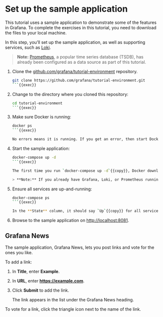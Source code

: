 # Set up the sample application

This tutorial uses a sample application to demonstrate some of the features in Grafana. To complete the exercises in this tutorial, you need to download the files to your local machine.

In this step, you’ll set up the sample application, as well as supporting services, such as [Loki](https://grafana.com/oss/loki/).

> **Note:** [Prometheus](https://prometheus.io/), a popular time series database (TSDB), has already been configured as a data source as part of this tutorial.

1. Clone the [github.com/grafana/tutorial-environment](https://github.com/grafana/tutorial-environment) repository.

   ```bash
   git clone https://github.com/grafana/tutorial-environment.git
   ```{{exec}}

1. Change to the directory where you cloned this repository:

   ```bash
   cd tutorial-environment
   ```{{exec}}

1. Make sure Docker is running:

   ```bash
   docker ps
   ```{{exec}}

   No errors means it is running. If you get an error, then start Docker and then run the command again.

1. Start the sample application:

   ```bash
   docker-compose up -d
   ```{{exec}}

   The first time you run `docker-compose up -d`{{copy}}, Docker downloads all the necessary resources for the tutorial. This might take a few minutes, depending on your internet connection.

   > **Note:** If you already have Grafana, Loki, or Prometheus running on your system, then you might see errors because the Docker image is trying to use ports that your local installations are already using. Stop the services, then run the command again.

1. Ensure all services are up-and-running:

   ```bash
   docker-compose ps
   ```{{exec}}

   In the **State** column, it should say `Up`{{copy}} for all services.

1. Browse to the sample application on [http://localhost:8081]({{TRAFFIC_HOST1_8081}}).

## Grafana News

The sample application, Grafana News, lets you post links and vote for the ones you like.

To add a link:

1. In **Title**, enter **Example**.

1. In **URL**, enter **<https://example.com>**.

1. Click **Submit** to add the link.

   The link appears in the list under the Grafana News heading.

To vote for a link, click the triangle icon next to the name of the link.
